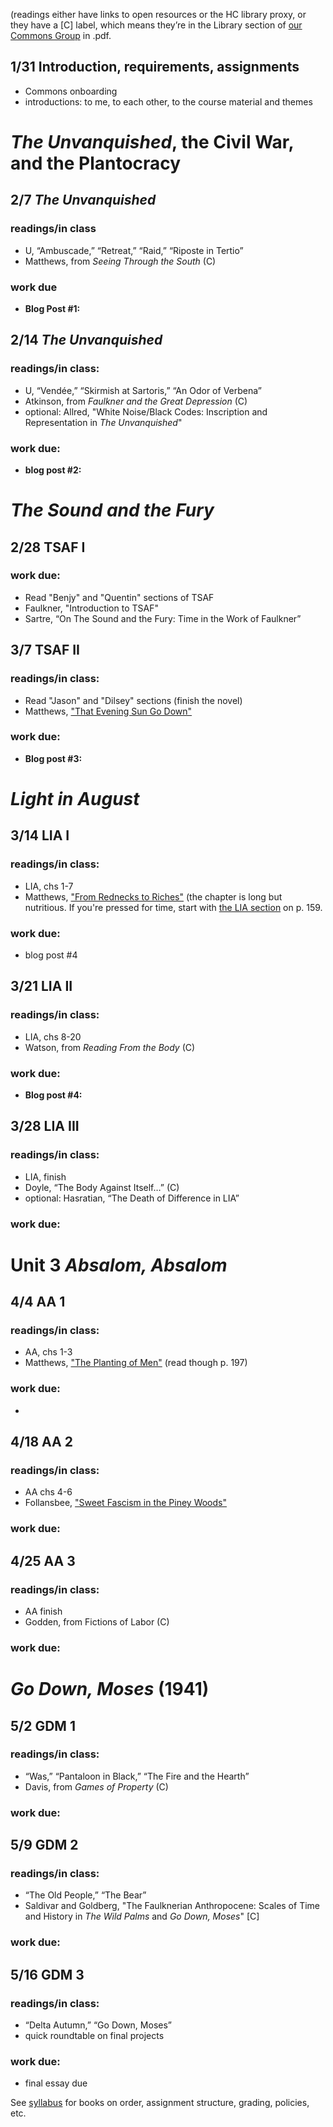 (readings either have links to open resources or the HC library proxy, or they have a [C] label, which means they’re in the Library section of [our Commons Group](https://commons.gc.cuny.edu/groups/engl-784-willam-faulkner/) in .pdf.

## 1/31    Introduction, requirements, assignments 
* Commons onboarding
* introductions: to me, to each other, to the course material and themes                                                                                                                                                                                                                                                                                                                                                                                                                                                                                                                                                                                                                                                                                                                                                                                                                                                                                                                                                                                                                                               

# *The Unvanquished*, the Civil War, and the Plantocracy                                                                                                                                                                                                                                                                                                                                                                                                                                                                                                                                                                                                                                                                                                                                                                                                                                                                                                                                                                                                                                                                                                       
         
## 2/7 *The Unvanquished*
### readings/in class   
* U, “Ambuscade,” “Retreat,” “Raid,” “Riposte in Tertio”
* Matthews, from *Seeing Through the South* (C)

### work due
* **Blog Post #1:**                                                                                                                                                                                                                                                                                           
 
## 2/14 *The Unvanquished* 
### readings/in class:
* U, “Vendée,” “Skirmish at Sartoris,” “An Odor of Verbena”
* Atkinson, from *Faulkner and the Great Depression* (C)
* optional: Allred, "White Noise/Black Codes: Inscription and Representation in *The Unvanquished*"

### work due:
*  **blog post #2:** 

# *The Sound and the Fury*
                                                                                                                                                                                                                                                                                                                                                                                                                                                                                                                                                                                                                                                                                                                                                                                                                                                                                                                                                                       
## 2/28 TSAF I

### work due:
* Read "Benjy" and "Quentin" sections of TSAF
* Faulkner, "Introduction to TSAF"
* Sartre, “On The Sound and the Fury: Time in the Work of Faulkner”                                                                                                                                                                                                                                                                                                                                                                                                                                                                                                                                                                                                                                                                                                                                                                                                                                                                                                                                                                                                                                                                                                                                   

## 3/7 TSAF II
### readings/in class:
* Read "Jason" and "Dilsey" sections (finish the novel)
* Matthews, ["That Evening Sun Go Down"](https://ebookcentral.proquest.com/lib/huntercollege-ebooks/reader.action?docID=428098&ppg=87)                                                                                                                                                                                                                                                                                                                                                                                                  

### work due:
* **Blog post #3:** 

# *Light in August*                                                              
## 3/14    LIA I
### readings/in class:
* LIA, chs 1-7
* Matthews, ["From Rednecks to Riches"](https://ebookcentral.proquest.com/lib/huntercollege-ebooks/reader.action?docID=428098&ppg=134) (the chapter is long but nutritious. If you're pressed for time, start with [the LIA section](https://ebookcentral.proquest.com/lib/huntercollege-ebooks/reader.action?docID=428098&ppg=169) on p. 159.
### work due:
* blog post #4
  
## 3/21 LIA II
### readings/in class:   
* LIA, chs 8-20   
* Watson, from *Reading From the Body* (C)                                              

### work due: 
* **Blog post #4:** 
                                                                                                 
## 3/28 LIA III
### readings/in class:   
* LIA, finish
* Doyle, “The Body Against Itself…” (C)
* optional: Hasratian, “The Death of Difference in LIA”
### work due:


# Unit 3 *Absalom, Absalom*   
## 4/4 AA 1
### readings/in class:   
* AA, chs 1-3
* Matthews, ["The Planting of Men"](https://ebookcentral.proquest.com/lib/huntercollege-ebooks/reader.action?docID=428098&ppg=182) (read though p. 197)

### work due:
* 
                                                                                                                                          
                                                                                                                                                                                                                                                                                                                                                                                                                                                                                                                                                                                                                                                                                                                                                                                                                                                                                                                                                                                                                                                                                                         
## 4/18 AA 2
### readings/in class:
* AA chs 4-6
* Follansbee, ["Sweet Fascism in the Piney Woods"](https://muse-jhu-edu.proxy.wexler.hunter.cuny.edu/article/423463)

### work due:

                                                                                                              
## 4/25  AA 3
### readings/in class: 
* AA finish
* Godden, from Fictions of Labor (C)


### work due:

# *Go Down, Moses* (1941)
## 5/2    GDM 1
### readings/in class: 
* “Was,” “Pantaloon in Black,” “The Fire and the Hearth”
* Davis, from *Games of Property* (C)

### work due:     
                                                                                                                                            
## 5/9  GDM 2
### readings/in class: 
* “The Old People,” “The Bear”
* Saldivar and Goldberg, "The Faulknerian Anthropocene: Scales of Time and History in
*The Wild Palms* and *Go Down, Moses*" [C] 
### work due:

## 5/16 GDM 3   
### readings/in class: 
* “Delta Autumn,” “Go Down, Moses”    
* quick roundtable on final projects

### work due:
* final essay due

See [syllabus](https://engl784spr23.commons.gc.cuny.edu/syllabus/) for books on order, assignment structure, grading, policies, etc.                                                                                                                                                


